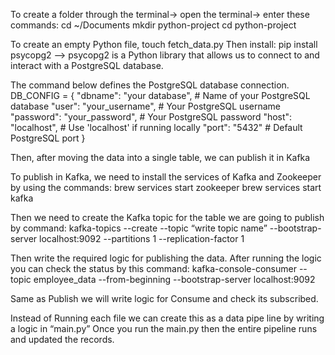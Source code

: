 To create a folder through the terminal→ open the terminal→ enter these commands: 
cd ~/Documents
mkdir python-project
cd python-project

To create an empty Python file, touch fetch_data.py
Then install: pip install psycopg2  —-> psycopg2 is a Python library that allows us to connect to and interact with a PostgreSQL database.

The command below defines the PostgreSQL database connection.
DB_CONFIG = {
    "dbname": "your database",  # Name of your PostgreSQL database
    "user": "your_username",          # Your PostgreSQL username
    "password": "your_password",      # Your PostgreSQL password
    "host": "localhost",              # Use 'localhost' if running locally
    "port": "5432"                    # Default PostgreSQL port
}

Then, after moving the data into a single table, we can publish it in Kafka

To publish in Kafka, we need to install the services of Kafka and Zookeeper by using the commands: brew services start zookeeper
                   brew services start kafka

Then we need to create the Kafka topic for the table we are going to publish by command:
kafka-topics --create --topic “write topic name” --bootstrap-server localhost:9092 --partitions 1 --replication-factor 1

Then write the required logic for publishing the data. After running the logic you can check the status by this command:
kafka-console-consumer --topic employee_data --from-beginning --bootstrap-server localhost:9092

Same as Publish we will write logic for Consume and check its subscribed. 

Instead of Running each file we can create this as a data pipe line by writing a logic in “main.py”
Once you run the main.py then the entire pipeline runs and updated the records.




